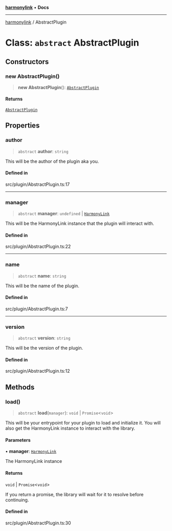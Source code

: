 [**harmonylink**](../README.md) • **Docs**

***

[harmonylink](../globals.md) / AbstractPlugin

# Class: `abstract` AbstractPlugin

## Constructors

### new AbstractPlugin()

> **new AbstractPlugin**(): [`AbstractPlugin`](AbstractPlugin.md)

#### Returns

[`AbstractPlugin`](AbstractPlugin.md)

## Properties

### author

> `abstract` **author**: `string`

This will be the author of the plugin aka you.

#### Defined in

src/plugin/AbstractPlugin.ts:17

***

### manager

> `abstract` **manager**: `undefined` \| [`HarmonyLink`](HarmonyLink.md)

This will be the HarmonyLink instance that the plugin will interact with.

#### Defined in

src/plugin/AbstractPlugin.ts:22

***

### name

> `abstract` **name**: `string`

This will be the name of the plugin.

#### Defined in

src/plugin/AbstractPlugin.ts:7

***

### version

> `abstract` **version**: `string`

This will be the version of the plugin.

#### Defined in

src/plugin/AbstractPlugin.ts:12

## Methods

### load()

> `abstract` **load**(`manager`): `void` \| `Promise`\<`void`\>

This will be your entrypoint for your plugin to load and initialize it. You will also get the HarmonyLink instance to interact with the library.

#### Parameters

• **manager**: [`HarmonyLink`](HarmonyLink.md)

The HarmonyLink instance

#### Returns

`void` \| `Promise`\<`void`\>

If you return a promise, the library will wait for it to resolve before continuing.

#### Defined in

src/plugin/AbstractPlugin.ts:30
